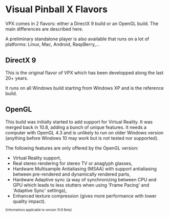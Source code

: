 # Visual Pinball X Flavors

VPX comes in 2 flavors: either a DirectX 9 build or an OpenGL build. The main differences are described here.

A preliminary standalone player is also available that runs on a lot of platforms: Linux, Mac, Android, RaspBerry,...

## DirectX 9
This is the original flavor of VPX which has been developped along the last 20+ years.

It runs on all Windows build starting from Windows XP and is the reference build.

## OpenGL
This build was initially started to add support for Virtual Reality. It was merged back in 10.8, adding a bunch of unique features. It needs a computer with OpenGL 4.3 and is unlikely to run on older Windows version (anything before Windows 10 may work but is not tested nor supported).

The following features are only offered by the OpenGL version:
- Virtual Reality support,
- Real stereo rendering for stereo TV or anaglyph glasses,
- Hardware Multisample Antialiasing (MSAA) with support antialiasing between pre-rendered and dynamically rendered parts,
- Hardware Adaptive sync (a way of synchronizing between CPU and GPU which leads to less stutters when using 'Frame Pacing' and 'Adaptive Sync' settings),
- Enhanced texture compression (gives more performance with lower quality impact).

<sub><sup>[Informations applicable to version 10.8 Beta]</sup></sub>